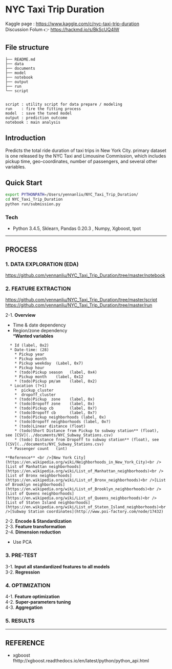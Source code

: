 # NYC Taxi Trip Duration
Kaggle page : https://www.kaggle.com/c/nyc-taxi-trip-duration
<br >Discussion Folum :point_right: <https://hackmd.io/s/BkScUQ4IW>

## File structure

```
├── README.md
├── data  
├── documents
├── model   
├── notebook
├── output
├── run
└── script


script : utility script for data prepare / modeling 
run    : fire the fitting process 
model  : save the tuned model
output : prediction outcome
notebook : main analysis

```


## Introduction

Predicts the total ride duration of taxi trips in New York City. primary dataset is one released by the NYC Taxi and Limousine Commission, which includes pickup time, geo-coordinates, number of passengers, and several other variables.


## Quick Start



```Bash
export PYTHONPATH=/Users/yennanliu/NYC_Taxi_Trip_Duration/
cd NYC_Taxi_Trip_Duration
python run/submission.py
```

### Tech
- Python 3.4.5, Sklearn, Pandas 0.20.3 , Numpy, Xgboost, tpot


---
## PROCESS 

### 1. DATA EXPLORATION (EDA)
https://github.com/yennanliu/NYC_Taxi_Trip_Duration/tree/master/notebook

### 2. FEATURE EXTRACTION 

https://github.com/yennanliu/NYC_Taxi_Trip_Duration/tree/master/script
https://github.com/yennanliu/NYC_Taxi_Trip_Duration/tree/master/run

2-1. **Overview**
   * Time & date dependency
   * Region/zone dependency    
   ***Wanted variables**
   ```
     * Id (label, 0x2)
     * Date-time: (28)
       * Pickup year 
       * Pickup month 
       * Pickup weekday  (Label, 0x7)
       * Pickup hour
       * (todo)Pickup season   (label, 0x4)
       * Pickup month    (label, 0x12
       * (todo)Pickup pm/am    (label, 0x2)
     * Location (?+1)
       *  pickup_cluster
       *  dropoff_cluster
       * (todo)Pickup  zone    (label, 0x)
       * (todo)Dropoff zone    (label, 0x)
       * (todo)Pickup cb       (label, 0x?)
       * (todo)Dropoff cb      (label, 0x?)
       * (todo)Pickup neighborhoods (label, 0x)
       * (todo)Dropoff neighborhoods (label, 0x?)
       * (todo)Linear distance (float)
       * (todo)Short Distance from Pickup to subway station** (float), see [CSV](../documents/NYC_Subway_Stations.csv)  
       * (todo) Distance from Dropoff to subway station** (float), see [CSV](../documents/NYC_Subway_Stations.csv)
     * Passenger count   (int)
  ```
    **Reference** <br />[New York City](https://en.wikipedia.org/wiki/Neighborhoods_in_New_York_City)<br />[List of Manhattan neighborhoods](https://en.wikipedia.org/wiki/List_of_Manhattan_neighborhoods)<br /> [List of Bronx neighborhoods](https://en.wikipedia.org/wiki/List_of_Bronx_neighborhoods)<br />[List of Brooklyn neighborhoods](https://en.wikipedia.org/wiki/List_of_Brooklyn_neighborhoods)<br />[List of Queens neighborhoods](https://en.wikipedia.org/wiki/List_of_Queens_neighborhoods)<br />[List of Staten Island neighborhoods](https://en.wikipedia.org/wiki/List_of_Staten_Island_neighborhoods)<br />[Subway Station coordinates](http://www.poi-factory.com/node/17432)
   


2-2. **Encode & Standardization** <br>
2-3. **Feature transformation** <br>
2-4. **Dimension reduction**
   * Use PCA

### 3. PRE-TEST
3-1. **Input all standardized features to all models** <br>
3-2. **Regression**

### 4. OPTIMIZATION
4-1. **Feature optimization**<br>
4-2. **Super-parameters tuning** <br>
4-3. **Aggregation**<br>

### 5. RESULTS  


---
## REFERENCE 

- xgboost
fhttp://xgboost.readthedocs.io/en/latest/python/python_api.html 



